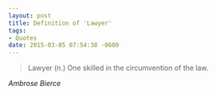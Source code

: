 ```yaml
---
layout: post
title: Definition of 'Lawyer'
tags:
- Quotes
date: 2015-03-05 07:54:38 -0600
---
```


<blockquote class="big">Lawyer (n.) One skilled in the circumvention of the law.
</blockquote>

<cite class="big">Ambrose Bierce</cite>


